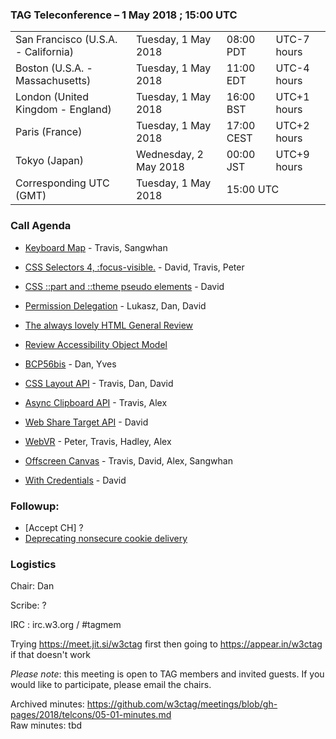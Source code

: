 ### TAG Teleconference – 1 May 2018 ; 15:00 UTC

<table>
<tr><td> San Francisco (U.S.A. - California) <td> Tuesday, 1 May 2018 <td> 08:00 PDT <td> UTC-7 hours
<tr><td> Boston (U.S.A. - Massachusetts) <td> Tuesday, 1 May 2018 <td> 11:00 EDT <td> UTC-4 hours
<tr><td> London (United Kingdom - England) <td> Tuesday, 1 May 2018 <td> 16:00 BST <td> UTC+1 hours
<tr><td> Paris (France) <td> Tuesday, 1 May 2018 <td> 17:00 CEST <td> UTC+2 hours
<tr><td> Tokyo (Japan) <td> Wednesday, 2 May 2018 <td> 00:00 JST <td> UTC+9 hours
<tr><td> Corresponding UTC (GMT) <td> Tuesday, 1 May 2018 <td colspan=2> 15:00 UTC
</table>

### Call Agenda

* [Keyboard Map](https://github.com/w3ctag/design-reviews/issues/238) - Travis, Sangwhan
* [CSS Selectors 4, :focus-visible.](https://github.com/w3ctag/design-reviews/issues/233) - David, Travis, Peter

* [CSS ::part and ::theme pseudo elements](https://github.com/w3ctag/design-reviews/issues/230) - David
* [Permission Delegation](https://github.com/w3ctag/design-reviews/issues/225) - Lukasz, Dan, David
* [The always lovely HTML General Review](https://github.com/w3ctag/design-reviews/issues/174)
* [Review Accessibility Object Model](https://github.com/w3ctag/design-reviews/issues/134)
* [BCP56bis](https://github.com/w3ctag/design-reviews/issues/232) - Dan, Yves
* [CSS Layout API](https://github.com/w3ctag/design-reviews/issues/224) - Travis, Dan, David
* [Async Clipboard API](https://github.com/w3ctag/design-reviews/issues/222) - Travis, Alex
* [Web Share Target API](https://github.com/w3ctag/design-reviews/issues/221) - David
* [WebVR](https://github.com/w3ctag/design-reviews/issues/185) - Peter, Travis, Hadley, Alex
* [Offscreen Canvas](https://github.com/w3ctag/design-reviews/issues/141) - Travis, David, Alex, Sangwhan
* [With Credentials](https://github.com/w3ctag/design-reviews/issues/76) - David

### Followup:

* [Accept CH] ?
* [Deprecating nonsecure cookie delivery](https://github.com/w3ctag/design-reviews/issues/239)

### Logistics

Chair: Dan

Scribe: ?

IRC : irc.w3.org / #tagmem

Trying https://meet.jit.si/w3ctag first then going to  https://appear.in/w3ctag if that doesn't work

*Please note*: this meeting is open to TAG members and invited guests. If you would like to participate, please email the chairs.

Archived minutes: https://github.com/w3ctag/meetings/blob/gh-pages/2018/telcons/05-01-minutes.md  
Raw minutes: tbd
